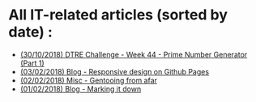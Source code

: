 # All IT-related articles (sorted by date) :

* [(30/10/2018) DTRE Challenge - Week 44 - Prime Number Generator (Part 1)](chal.w44-1-prime-gen.md)
* [(03/02/2018) Blog - Responsive design on Github Pages](blog.responsive_design_on_github_pages.md)
* [(02/02/2018) Misc - Gentooing from afar](misc.gentooing_from_afar.html)
* [(01/02/2018) Blog - Marking it down](blog.marking_it_down.html)
